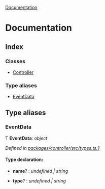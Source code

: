 [Documentation](README.md)

# Documentation

## Index

### Classes

* [Controller](classes/controller.md)

### Type aliases

* [EventData](README.md#eventdata)

## Type aliases

###  EventData

Ƭ **EventData**: *object*

*Defined in [packages/controller/src/types.ts:1](https://github.com/badbatch/cachemap/blob/631c61b/packages/controller/src/types.ts#L1)*

#### Type declaration:

* **name**? : *undefined | string*

* **type**? : *undefined | string*
